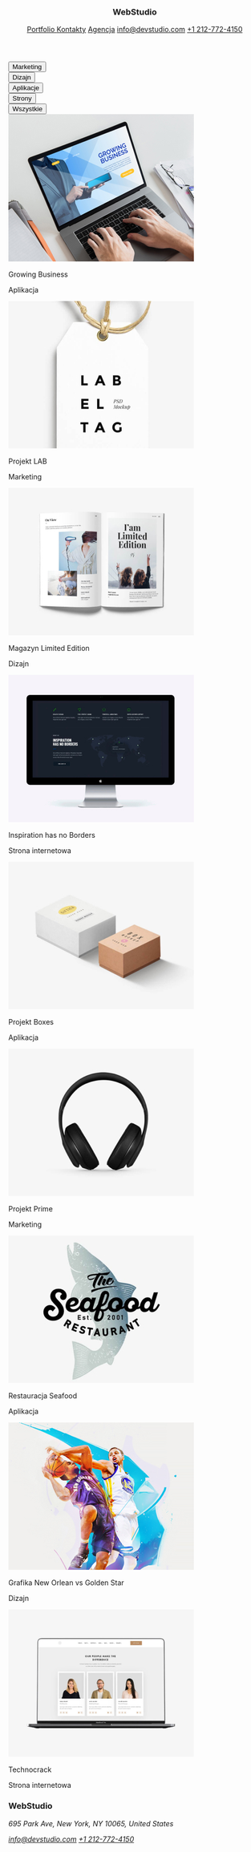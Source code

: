 <!DOCTYPE html>
<html lang="en">
  <head>
    <meta charset="UTF-8" />
    <meta http-equiv="X-UA-Compatible" content="IE=edge" />
    <meta name="viewport" content="width=device-width, initial-scale=1.0" />
    <link rel="preconnect" href="https://fonts.googleapis.com" />
    <link rel="preconnect" href="https://fonts.gstatic.com" crossorigin />
    <link
      href="https: //fonts.googleapis.com/css2?family= Roboto & display rodzina= Raleway:wght@700 &rodzina= Roboto:waga@400;500;700;900 & swap"
      rel="stylesheet"
    />
    <link rel="stylesheet" href="css/style.css" />
  </head>
  <body>
    <header>
      <h3><span class="blue">Web</span><span class="black">Studio</span></h3>
      <div class="menu-nav">
        <a href="portfolio.html" class="color-black"> Portfolio </a>
        <a href="" class="nav-black">Kontakty</a>
        <a href="index.html" class="studio">Agencja</a>
        <a class="mail-page1" href="mailto:info@devstudio.com"
          >info@devstudio.com</a
        >
        <a class="tel" href="tel:+1 212-772-4150">+1 212-772-4150</a>
      </div>
    </header>
    <div class="portfolio">
      <div class="filterss">
        <div class="filter5">
          <button type="button" class="botton-filter">Marketing</button>
        </div>
        <div class="filter4">
          <button type="button" class="botton-filter">Dizajn</button>
        </div>
        <div class="filter3">
          <button type="button" class="botton-filter">Aplikacje</button>
        </div>
        <div class="filter2">
          <button type="button" class="botton-filter">Strony</button>
        </div>
        <div class="filter1">
          <button type="button" class="botton-filter">Wszystkie</button>
        </div>
      </div>
      <div class="projet9">
        <img src="images/businnes.jpg" alt="laptop" />
        <div class="title">
          <p class="tytul">Growing Business</p>
          <p class="description">Aplikacja</p>
        </div>
      </div>
      <div class="projet8">
        <img src="images/lab.jpg" alt="laptop" />
        <div class="title">
          <p class="tytul">Projekt LAB</p>
          <p class="description">Marketing</p>
        </div>
      </div>
      <div class="projet7">
        <img src="images/magazyn.jpg" alt="laptop" />
        <div class="title">
          <p class="tytul">Magazyn Limited Edition</p>
          <p class="description">Dizajn</p>
        </div>
      </div>
      <div class="projet6">
        <img src="images/boarders.jpg" alt="laptop" />
        <div class="title">
          <p class="subtitle">Inspiration has no Borders</p>
          <p class="description">Strona internetowa</p>
        </div>
      </div>
      <div class="projet5">
        <img src="images/gbox.jpg" alt="laptop" />
        <div class="title">
          <p class="subtitle">Projekt Boxes</p>
          <p class="description">Aplikacja</p>
        </div>
      </div>
      <div class="projet4">
        <img src="images/sluchawki.jpg" alt="laptop" />
        <div class="title">
          <p class="subtitle">Projekt Prime</p>
          <p class="description">Marketing</p>
        </div>
      </div>
      <div class="projet3">
        <img src="images/restaurant.jpg" alt="laptop" />
        <div class="title">
          <p class="subtitle">Restauracja Seafood</p>
          <p class="description">Aplikacja</p>
        </div>
      </div>
      <div class="projet2">
        <img src="images/basketball.jpg" alt="laptop" />
        <div class="title">
          <p class="subtitle">Grafika New Orlean vs Golden Star</p>
          <p class="description">Dizajn</p>
        </div>
      </div>
      <div class="projet1">
        <img src="images/laptop.jpg" alt="laptop" />
        <div class="title">
          <p class="subtitle">Technocrack</p>
          <p class="description">Strona internetowa</p>
        </div>
      </div>
    </div>
    <footer>
      <h3 class="webstudio2">
        <span class="blue">Web</span><span class="white">Studio</span>
      </h3>
      <address>
        <p>695 Park Ave, New York, NY 10065, United States</p>
        <a class="mail-page1" href="mailto:info@devstudio.com"
          >info@devstudio.com</a
        >
        <a class="tel" href="tel:+1 212-772-4150">+1 212-772-4150</a>
      </address>
    </footer>
  </body>
</html>
